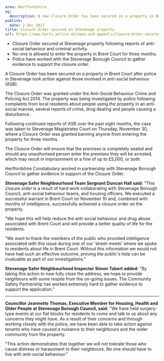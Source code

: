 ```yaml
area: Hertfordshire
og:
  description: A new Closure Order has been secured on a property in Brent Court after police in Stevenage took action against those involved in anti-social behaviour (ASB).
publish:
  date: 2 Dec 2017
title: Closure Order secured on Stevenage property
url: https://www.herts.police.uk/news-and-appeals/Closure-Order-secured-on-Stevenage-property
```

* Closure Order secured at Stevenage property following reports of anti-social behaviour and criminal activity.
 * No-one is allowed to enter the property in Brent Court for three months.
 * Police have worked with the Stevenage Borough Council to gather evidence to support the closure order.

A Closure Order has been secured on a property in Brent Court after police in Stevenage took action against those involved in anti-social behaviour (ASB).

The Closure Order was granted under the Anti-Social Behaviour Crime and Policing Act 2014. The property was being investigated by police following complaints from local residents about people using the property in an anti-social manner, several reports of crime, drug dealing and people causing a disturbance.

Following continued reports of ASB over the past eight months, the case was taken to Stevenage Magistrates Court on Thursday, November 30, where a Closure Order was granted banning anyone from entering the property for three months.

The Closure Order will ensure that the premises is completely sealed and should any unauthorised person enter the premises they will be arrested, which may result in imprisonment or a fine of up to £5,000, or both.

Hertfordshire Constabulary worked in partnership with Stevenage Borough Council to gather evidence in support of the Closure Order.

**Stevenage Safer Neighbourhood Team Sergeant Duncan Hall said:** "This closure order is a result of hard work collaborating with Stevenage Borough Council, anti-social behaviour teams, and housing officers. We executed a successful warrant in Brent Court on November 10 and, combined with months of intelligence, successfully achieved a closure order on the property.

"We hope this will help reduce the anti-social behaviour and drug abuse associated with Brent Court and will provide a better quality of life for the residents.

"We want to thank the members of the public who provided intelligence associated with this issue during one of our 'street-meets' where we spoke to residents about life in Brent Court. Without this information we would not have had such an effective outcome, proving the public's help can be invaluable as part of our investigations."

**Stevenage Safer Neighbourhood Inspector Simon Tabert added:** "By taking this action to now fully close the address, we hope to provide neighbours with some respite from the on-going issues. The Community Safety Partnership has worked extremely hard to gather evidence to support the application."

** **

**Councillor Jeannette Thomas, Executive Member for Housing, Health and Older People at Stevenage Borough Council, said:** "We have held surgery-type events at our flat blocks for residents to come and talk to us about any concerns they might have. As a result of their concerns and through working closely with the police, we have been able to take action against tenants who have caused a nuisance to their neighbours and the wider community from the property.

"This action demonstrates that together we will not tolerate those who cause distress or harassment to their neighbours. No one should have to live with anti-social behaviour."
